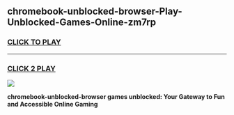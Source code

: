 
## chromebook-unblocked-browser-Play-Unblocked-Games-Online-zm7rp
<h3>
<a href="https://premium76.site?title=chromebook-unblocked-browser&ref=25A">CLICK TO PLAY</a></h3>
<hr>

<h3>
<a href="https://premium76.site?title=chromebook-unblocked-browser&ref=25A">CLICK 2 PLAY</a>
  
</h3>

<a href="https://premium76.site?title=chromebook-unblocked-browser&ref=25A"><img src="https://clearcache.store/games.png"></a>


**chromebook-unblocked-browser games unblocked: Your Gateway to Fun and Accessible Online Gaming**
